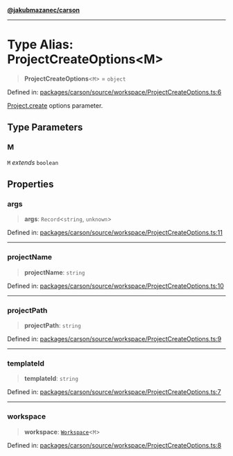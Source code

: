 [**@jakubmazanec/carson**](../README.md)

---

# Type Alias: ProjectCreateOptions\<M\>

> **ProjectCreateOptions**\<`M`\> = `object`

Defined in:
[packages/carson/source/workspace/ProjectCreateOptions.ts:6](https://github.com/jakubmazanec/tools/blob/5907d31a071e860d7db8b8a00f698d18fe23e18a/packages/carson/source/workspace/ProjectCreateOptions.ts#L6)

[Project.create](../classes/Project.md#create) options parameter.

## Type Parameters

### M

`M` _extends_ `boolean`

## Properties

### args

> **args**: `Record`\<`string`, `unknown`\>

Defined in:
[packages/carson/source/workspace/ProjectCreateOptions.ts:11](https://github.com/jakubmazanec/tools/blob/5907d31a071e860d7db8b8a00f698d18fe23e18a/packages/carson/source/workspace/ProjectCreateOptions.ts#L11)

---

### projectName

> **projectName**: `string`

Defined in:
[packages/carson/source/workspace/ProjectCreateOptions.ts:10](https://github.com/jakubmazanec/tools/blob/5907d31a071e860d7db8b8a00f698d18fe23e18a/packages/carson/source/workspace/ProjectCreateOptions.ts#L10)

---

### projectPath

> **projectPath**: `string`

Defined in:
[packages/carson/source/workspace/ProjectCreateOptions.ts:9](https://github.com/jakubmazanec/tools/blob/5907d31a071e860d7db8b8a00f698d18fe23e18a/packages/carson/source/workspace/ProjectCreateOptions.ts#L9)

---

### templateId

> **templateId**: `string`

Defined in:
[packages/carson/source/workspace/ProjectCreateOptions.ts:7](https://github.com/jakubmazanec/tools/blob/5907d31a071e860d7db8b8a00f698d18fe23e18a/packages/carson/source/workspace/ProjectCreateOptions.ts#L7)

---

### workspace

> **workspace**: [`Workspace`](../classes/Workspace.md)\<`M`\>

Defined in:
[packages/carson/source/workspace/ProjectCreateOptions.ts:8](https://github.com/jakubmazanec/tools/blob/5907d31a071e860d7db8b8a00f698d18fe23e18a/packages/carson/source/workspace/ProjectCreateOptions.ts#L8)
